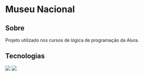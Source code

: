 <h1>Museu Nacional</h1>

<h2> Sobre</h2>
<p>Projeto utilizado nos cursos de lógica de programação da Alura.</p>

##  Tecnologias
<div>
  <img src="https://img.shields.io/badge/HTML-239120?style=for-the-badge&logo=html5&logoColor=white"> <!-- Badge HTML -->
  <img src="https://img.shields.io/badge/CSS-239120?&style=for-the-badge&logo=css3&logoColor=white"> <!-- Badge CSS -->
</div>
